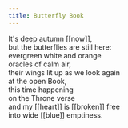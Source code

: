 ```yaml
---
title: Butterfly Book
---
```


It's deep autumn [[now]],  
but the butterflies are still here:  
evergreen white and orange  
oracles of calm air,  
their wings lit up as we look again   
at the open Book,  
this time happening  
on the Throne verse  
and my [[heart]] is [[broken]] free  
into wide [[blue]] emptiness.   